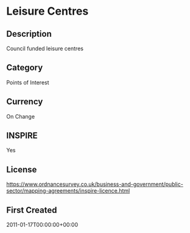 # Leisure Centres

## Description
Council funded leisure centres

## Category
Points of Interest

## Currency
On Change

## INSPIRE
Yes

## License
https://www.ordnancesurvey.co.uk/business-and-government/public-sector/mapping-agreements/inspire-licence.html

## First Created
2011-01-17T00:00:00+00:00

